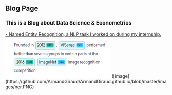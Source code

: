 ## Blog Page

### This is a Blog about Data Science & Econometrics
<a href = "ner">
- Named Entity Recognition, a NLP task I worked on during my internship.
<a/>
<img src="/images/ner.PNG" alt="HTML5 Icon" style="width:328px;height:128px;",align ="center">
![image](https://github.com/ArmandGiraud/ArmandGiraud.github.io/blob/master/images/ner.PNG)



